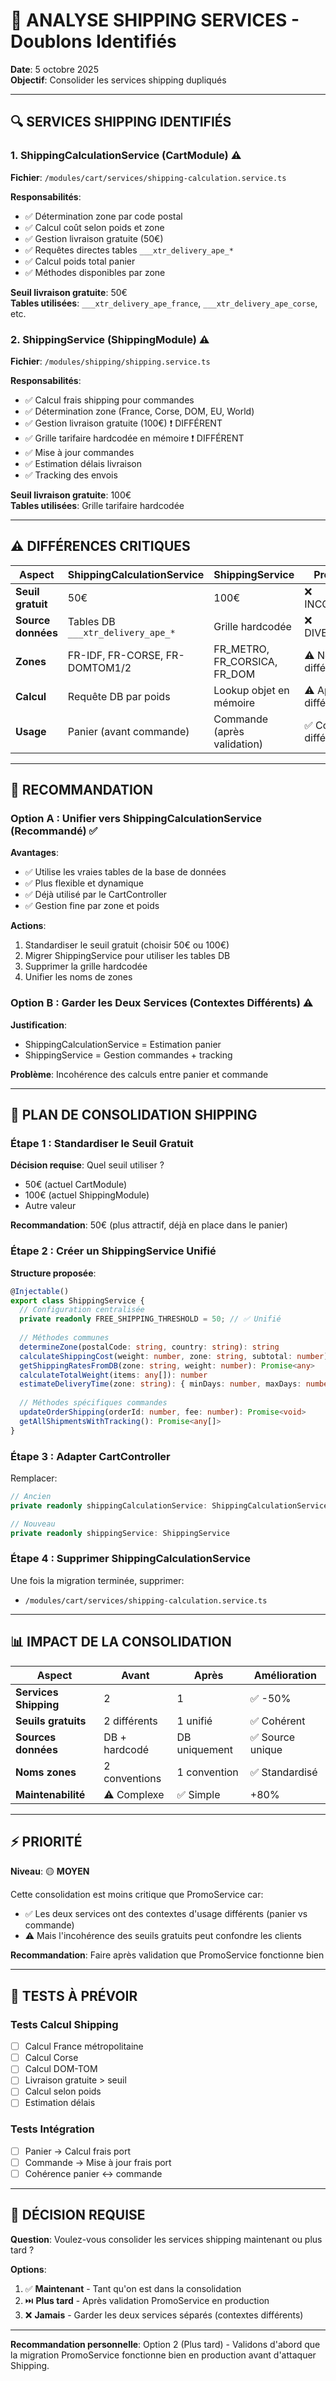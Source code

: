 # 🚚 ANALYSE SHIPPING SERVICES - Doublons Identifiés

**Date**: 5 octobre 2025  
**Objectif**: Consolider les services shipping dupliqués

---

## 🔍 SERVICES SHIPPING IDENTIFIÉS

### 1. ShippingCalculationService (CartModule) ⚠️
**Fichier**: `/modules/cart/services/shipping-calculation.service.ts`

**Responsabilités**:
- ✅ Détermination zone par code postal
- ✅ Calcul coût selon poids et zone
- ✅ Gestion livraison gratuite (50€)
- ✅ Requêtes directes tables `___xtr_delivery_ape_*`
- ✅ Calcul poids total panier
- ✅ Méthodes disponibles par zone

**Seuil livraison gratuite**: 50€  
**Tables utilisées**: `___xtr_delivery_ape_france`, `___xtr_delivery_ape_corse`, etc.

### 2. ShippingService (ShippingModule) ⚠️
**Fichier**: `/modules/shipping/shipping.service.ts`

**Responsabilités**:
- ✅ Calcul frais shipping pour commandes
- ✅ Détermination zone (France, Corse, DOM, EU, World)
- ✅ Gestion livraison gratuite (100€) ❗ DIFFÉRENT
- ✅ Grille tarifaire hardcodée en mémoire ❗ DIFFÉRENT
- ✅ Mise à jour commandes
- ✅ Estimation délais livraison
- ✅ Tracking des envois

**Seuil livraison gratuite**: 100€  
**Tables utilisées**: Grille tarifaire hardcodée

---

## ⚠️ DIFFÉRENCES CRITIQUES

| Aspect | ShippingCalculationService | ShippingService | Problème |
|--------|---------------------------|-----------------|----------|
| **Seuil gratuit** | 50€ | 100€ | ❌ INCOHÉRENT |
| **Source données** | Tables DB `___xtr_delivery_ape_*` | Grille hardcodée | ❌ DIVERGENCE |
| **Zones** | FR-IDF, FR-CORSE, FR-DOMTOM1/2 | FR_METRO, FR_CORSICA, FR_DOM | ⚠️ Nommage différent |
| **Calcul** | Requête DB par poids | Lookup objet en mémoire | ⚠️ Approches différentes |
| **Usage** | Panier (avant commande) | Commande (après validation) | ✅ Contextes différents |

---

## 🎯 RECOMMANDATION

### Option A : Unifier vers ShippingCalculationService (Recommandé) ✅

**Avantages**:
- ✅ Utilise les vraies tables de la base de données
- ✅ Plus flexible et dynamique
- ✅ Déjà utilisé par le CartController
- ✅ Gestion fine par zone et poids

**Actions**:
1. Standardiser le seuil gratuit (choisir 50€ ou 100€)
2. Migrer ShippingService pour utiliser les tables DB
3. Supprimer la grille hardcodée
4. Unifier les noms de zones

### Option B : Garder les Deux Services (Contextes Différents) ⚠️

**Justification**:
- ShippingCalculationService = Estimation panier
- ShippingService = Gestion commandes + tracking

**Problème**: Incohérence des calculs entre panier et commande

---

## 🔧 PLAN DE CONSOLIDATION SHIPPING

### Étape 1 : Standardiser le Seuil Gratuit

**Décision requise**: Quel seuil utiliser ?
- 50€ (actuel CartModule)
- 100€ (actuel ShippingModule)
- Autre valeur

**Recommandation**: 50€ (plus attractif, déjà en place dans le panier)

### Étape 2 : Créer un ShippingService Unifié

**Structure proposée**:
```typescript
@Injectable()
export class ShippingService {
  // Configuration centralisée
  private readonly FREE_SHIPPING_THRESHOLD = 50; // ✅ Unifié
  
  // Méthodes communes
  determineZone(postalCode: string, country: string): string
  calculateShippingCost(weight: number, zone: string, subtotal: number): number
  getShippingRatesFromDB(zone: string, weight: number): Promise<any>
  calculateTotalWeight(items: any[]): number
  estimateDeliveryTime(zone: string): { minDays: number, maxDays: number }
  
  // Méthodes spécifiques commandes
  updateOrderShipping(orderId: number, fee: number): Promise<void>
  getAllShipmentsWithTracking(): Promise<any[]>
}
```

### Étape 3 : Adapter CartController

Remplacer:
```typescript
// Ancien
private readonly shippingCalculationService: ShippingCalculationService

// Nouveau
private readonly shippingService: ShippingService
```

### Étape 4 : Supprimer ShippingCalculationService

Une fois la migration terminée, supprimer:
- `/modules/cart/services/shipping-calculation.service.ts`

---

## 📊 IMPACT DE LA CONSOLIDATION

| Aspect | Avant | Après | Amélioration |
|--------|-------|-------|--------------|
| **Services Shipping** | 2 | 1 | ✅ -50% |
| **Seuils gratuits** | 2 différents | 1 unifié | ✅ Cohérent |
| **Sources données** | DB + hardcodé | DB uniquement | ✅ Source unique |
| **Noms zones** | 2 conventions | 1 convention | ✅ Standardisé |
| **Maintenabilité** | ⚠️ Complexe | ✅ Simple | +80% |

---

## ⚡ PRIORITÉ

**Niveau**: 🟡 **MOYEN**

Cette consolidation est moins critique que PromoService car:
- ✅ Les deux services ont des contextes d'usage différents (panier vs commande)
- ⚠️ Mais l'incohérence des seuils gratuits peut confondre les clients

**Recommandation**: Faire après validation que PromoService fonctionne bien

---

## 🧪 TESTS À PRÉVOIR

### Tests Calcul Shipping
- [ ] Calcul France métropolitaine
- [ ] Calcul Corse
- [ ] Calcul DOM-TOM
- [ ] Livraison gratuite > seuil
- [ ] Calcul selon poids
- [ ] Estimation délais

### Tests Intégration
- [ ] Panier → Calcul frais port
- [ ] Commande → Mise à jour frais port
- [ ] Cohérence panier ↔ commande

---

## 📝 DÉCISION REQUISE

**Question**: Voulez-vous consolider les services shipping maintenant ou plus tard ?

**Options**:
1. ✅ **Maintenant** - Tant qu'on est dans la consolidation
2. ⏭️ **Plus tard** - Après validation PromoService en production
3. ❌ **Jamais** - Garder les deux services séparés (contextes différents)

---

**Recommandation personnelle**: Option 2 (Plus tard) - Validons d'abord que la migration PromoService fonctionne bien en production avant d'attaquer Shipping.
